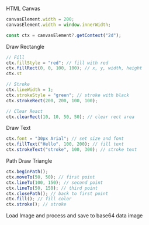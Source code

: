 HTML Canvas

``` js
canvasElement.width = 200;
canvasElement.width = window.innerWidth;

const ctx = canvasElement?.getContext("2d");
```

Draw Rectangle
``` js
// Fill
ctx.fillStyle = "red"; // fill with red
ctx.fillRect(0, 0, 100, 100); // x, y, width, height
ctx.st

// Stroke
ctx.lineWidth = 1;
ctx.strokeStyle = "green"; // stroke with black
ctx.strokeRect(200, 200, 100, 100);

// Clear React
ctx.clearRect(10, 10, 50, 50); // clear rect area
```

Draw Text
``` js
ctx.font = "30px Arial"; // set size and font
ctx.fillText("Hello", 100, 200); // fill text
ctx.strokeText("stroke", 100, 300); // stroke text
```

Path
Draw Triangle
``` js
ctx.beginPath();
ctx.moveTo(50, 50); // first point
ctx.lineTo(100, 150); // second point
ctx.lineTo(50, 150); // third point
ctx.closePath(); // back to first point
ctx.fill(); // fill color
ctx.stroke(); // stroke
```

Load Image and process and save to base64 data image